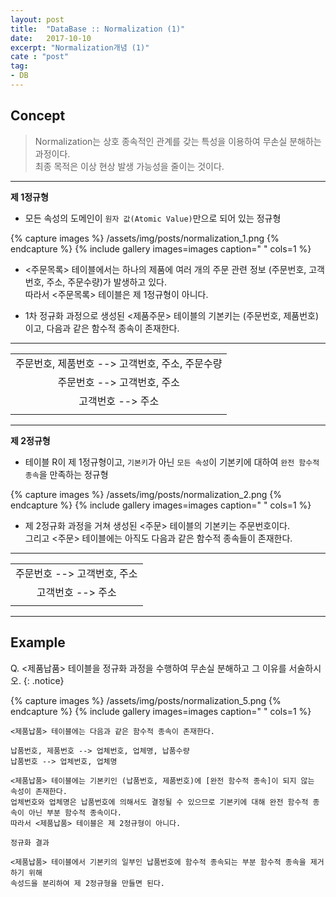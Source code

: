 ```yaml
---
layout: post
title:  "DataBase :: Normalization (1)"
date:   2017-10-10
excerpt: "Normalization개념 (1)"
cate : "post"
tag:
- DB
---
```


## Concept

> Normalization는 상호 종속적인 관계를 갖는 특성을 이용하여 무손실 분해하는 과정이다. <br/> 최종 목적은 이상 현상 발생 가능성을 줄이는 것이다.


---

**제 1정규형**

* 모든 속성의 도메인이 `원자 값(Atomic Value)`만으로 되어 있는 정규형

{% capture images %}
    /assets/img/posts/normalization_1.png
{% endcapture %}
{% include gallery images=images caption=" " cols=1 %}


* <주문목록> 테이블에서는 하나의 제품에 여러 개의 주문 관련 정보 (주문번호, 고객번호, 주소, 주문수량)가 발생하고 있다. <br/> 따라서 <주문목록> 테이블은 제 1정규형이 아니다.


* 1차 정규화 과정으로 생성된 <제품주문> 테이블의 기본키는 (주문번호, 제품번호)이고, 다음과 같은 함수적 종속이 존재한다.

---

|    |
|:-------:|
|  주문번호, 제품번호 --> 고객번호, 주소, 주문수량  |
|  주문번호 --> 고객번호, 주소  |
|  고객번호 --> 주소  |
| |

---

**제 2정규형**

* 테이블 R이 제 1정규형이고, `기본키`가 아닌 `모든 속성`이 기본키에 대하여 `완전 함수적 종속`을 만족하는 정규형

{% capture images %}
    /assets/img/posts/normalization_2.png
{% endcapture %}
{% include gallery images=images caption=" " cols=1 %}


* 제 2정규화 과정을 거쳐 생성된 <주문> 테이블의 기본키는 주문번호이다. <br/> 그리고 <주문> 테이블에는 아직도 다음과 같은 함수적 종속들이 존재한다.


---

|    |
|:-------:|
|  주문번호 --> 고객번호, 주소  |
|  고객번호 --> 주소  |
| |


---

## Example

 Q. <제품납품> 테이블을 정규화 과정을 수행하여 무손실 분해하고 그 이유를 서술하시오.
{: .notice}


{% capture images %}
    /assets/img/posts/normalization_5.png
{% endcapture %}
{% include gallery images=images caption=" " cols=1 %}

```    
<제품납품> 테이블에는 다음과 같은 함수적 종속이 존재한다.

납품번호, 제품번호 --> 업체번호, 업체명, 납품수량
납품번호 --> 업체번호, 업체명

<제품납품> 테이블에는 기본키인 (납품번호, 제품번호)에 [완전 함수적 종속]이 되지 않는 속성이 존재한다.
업체번호와 업체명은 납품번호에 의해서도 결정될 수 있으므로 기본키에 대해 완전 함수적 종속이 아닌 부분 함수적 종속이다.
따라서 <제품납품> 테이블은 제 2정규형이 아니다.

정규화 결과

<제품납품> 테이블에서 기본키의 일부인 납품번호에 함수적 종속되는 부분 함수적 종속을 제거하기 위해
속성드을 분리하여 제 2정규형을 만들면 된다.

```    
